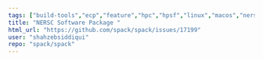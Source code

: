 ```yaml
---
tags: ["build-tools","ecp","feature","hpc","hpsf","linux","macos","nersc","package-manager","python","radiuss","scientific-computing","spack","windows"]
title: "NERSC Software Package "
html_url: "https://github.com/spack/spack/issues/17199"
user: "shahzebsiddiqui"
repo: "spack/spack"
---
```


